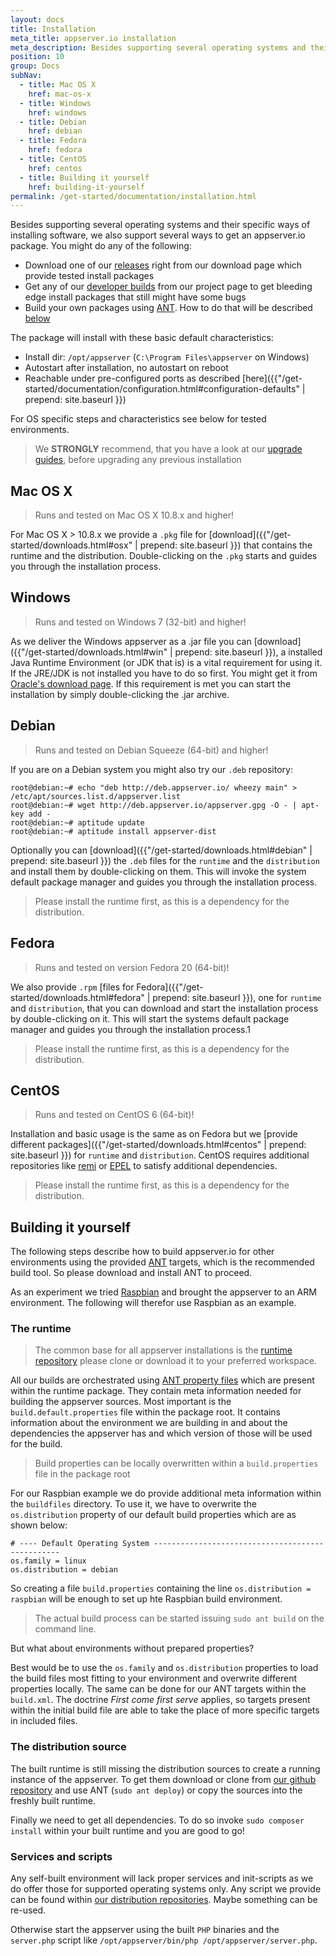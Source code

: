 ```yaml
---
layout: docs
title: Installation
meta_title: appserver.io installation
meta_description: Besides supporting several operating systems and their specific ways of installing software, we also support several ways of getting this software.
position: 10
group: Docs
subNav:
  - title: Mac OS X
    href: mac-os-x
  - title: Windows
    href: windows
  - title: Debian
    href: debian
  - title: Fedora
    href: fedora
  - title: CentOS
    href: centos
  - title: Building it yourself
    href: building-it-yourself
permalink: /get-started/documentation/installation.html
---
```


Besides supporting several operating systems and their specific ways of installing software, we
also support several ways to get an appserver.io package. You might do any of the following:

* Download one of our [releases](http://appserver.io/get-started/downloads.html) right from our download page
  which provide tested install packages
* Get any of our [developer builds](<http://builds.appserver.io/>) from our project page to get bleeding edge install
  packages that still might have some bugs
* Build your own packages using [ANT](<http://ant.apache.org/>). How to do that will be described [below](#building-it-yourself)

The package will install with these basic default characteristics:

* Install dir: `/opt/appserver` (`C:\Program Files\appserver` on Windows)
* Autostart after installation, no autostart on reboot
* Reachable under pre-configured ports as described [here]({{"/get-started/documentation/configuration.html#configuration-defaults" | prepend: site.baseurl }})

For OS specific steps and characteristics see below for tested environments.

> We **STRONGLY** recommend, that you have a look at our [upgrade guides](https://github.com/appserver-io/appserver/search?utf8=%E2%9C%93&q=UPGRADE+in%3Apath&type=Code), before upgrading any previous installation

## Mac OS X

> Runs and tested on Mac OS X 10.8.x and higher!

For Mac OS X > 10.8.x we provide a `.pkg` file for [download]({{"/get-started/downloads.html#osx" | prepend: site.baseurl }}) that contains the runtime and the distribution. Double-clicking on the `.pkg` starts and guides you through the installation process.

## Windows

> Runs and tested on Windows 7 (32-bit) and higher!

As we deliver the Windows appserver as a .jar file you can [download]({{"/get-started/downloads.html#win" | prepend: site.baseurl }}), a installed Java Runtime Environment (or JDK
that is) is a vital requirement for using it. If the JRE/JDK is not installed you have to do so
first. You might get it from [Oracle's download page](<http://www.oracle.com/technetwork/java/javase/downloads/jre7-downloads-1880261.html>).
If this requirement is met you can start the installation by simply double-clicking the .jar archive.

## Debian

> Runs and tested on Debian Squeeze (64-bit) and higher!

If you are on a Debian system you might also try our `.deb` repository:

```
root@debian:~# echo "deb http://deb.appserver.io/ wheezy main" > /etc/apt/sources.list.d/appserver.list
root@debian:~# wget http://deb.appserver.io/appserver.gpg -O - | apt-key add -
root@debian:~# aptitude update
root@debian:~# aptitude install appserver-dist
```

Optionally you can [download]({{"/get-started/downloads.html#debian" | prepend: site.baseurl }}) the `.deb` files for the `runtime` and the `distribution` and install them by double-clicking on them. This will invoke the system default package manager and guides you through the installation process. 

> Please install the runtime first, as this is a dependency for the distribution.

## Fedora

> Runs and tested on version Fedora 20 (64-bit)!

We  also provide `.rpm` [files for Fedora]({{"/get-started/downloads.html#fedora" | prepend: site.baseurl }}), one for `runtime` and `distribution`, that you can download and start the installation process by double-clicking on it. This will start the systems default package manager and guides you through the installation process.1

> Please install the runtime first, as this is a dependency for the distribution.

## CentOS

> Runs and tested on CentOS 6 (64-bit)!

Installation and basic usage is the same as on Fedora but we [provide different packages]({{"/get-started/downloads.html#centos" | prepend: site.baseurl }}) for `runtime` and `distribution`. CentOS requires additional repositories like [remi](<http://rpms.famillecollet.com/>) or [EPEL](<http://fedoraproject.org/wiki/EPEL>) to satisfy additional dependencies.

> Please install the runtime first, as this is a dependency for the distribution.

## Building it yourself

The following steps describe how to build appserver.io for other environments using the provided [ANT](<http://ant.apache.org/>) targets, which is the recommended build tool.
So please download and install ANT to proceed.

As an experiment we tried [Raspbian](http://www.raspbian.org/) and brought the appserver to an ARM environment. The following will therefor use Raspbian as an example.

### The runtime

> The common base for all appserver installations is the [runtime repository](https://github.com/appserver-io-php/runtime) please clone or download it to your preferred workspace.

All our builds are orchestrated using [ANT property files](http://www.tutorialspoint.com/ant/ant_property_files.htm) which are present within the runtime package. They contain meta information needed for building the appserver sources.
Most important is the `build.default.properties` file within the package root.
It contains information about the environment we are building in and about the dependencies the appserver has and which version of those will be used for the build.

> Build properties can be locally overwritten within a `build.properties` file in the package root

For our Raspbian example we do provide additional meta information within the `buildfiles` directory. 
To use it, we have to overwrite the `os.distribution` property of our default build properties which are as shown below:

```
# ---- Default Operating System -------------------------------------------------
os.family = linux
os.distribution = debian
```

So creating a file `build.properties` containing the line `os.distribution = raspbian` will be enough to set up hte Raspbian build environment.

> The actual build process can be started issuing `sudo ant build` on the command line.

But what about environments without prepared properties?

Best would be to use the `os.family` and `os.distribution` properties to load the build files most fitting to your environment and overwrite different properties locally.
The same can be done for our ANT targets within the `build.xml`.
The doctrine *First come first serve* applies, so targets present within the initial build file are able to take the place of more specific targets in included files.

### The distribution source

The built runtime is still missing the distribution sources to create a running instance of the appserver.
To get them download or clone from [our github repository](https://github.com/appserver-io/appserver) and use ANT (`sudo ant deploy`) or copy the sources into the freshly built runtime.

Finally we need to get all dependencies.
To do so invoke `sudo composer install` within your built runtime and you are good to go!

### Services and scripts

Any self-built environment will lack proper services and init-scripts as we do offer those for supported operating systems only.
Any script we provide can be found within [our distribution repositories](https://github.com/appserver-io-dist). Maybe something can be re-used.


Otherwise start the appserver using the built `PHP` binaries and the `server.php` script like `/opt/appserver/bin/php /opt/appserver/server.php`.
